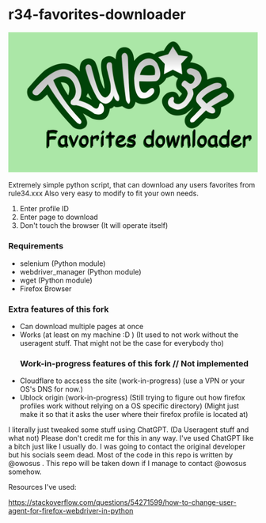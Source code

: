 
# r34-favorites-downloader

![placeholder](https://github.com/Twig6943/r34-favorites-downloader/blob/main/r34favdl.png?raw=true) 

Extremely simple python script, that can download any users favorites from rule34.xxx
Also very easy to modify to fit your own needs.

1. Enter profile ID
2. Enter page to download
3. Don't touch the browser (It will operate itself)

### Requirements
- selenium (Python module)
- webdriver_manager (Python module)
- wget (Python module)
- Firefox Browser

### Extra features of this fork
- Can download multiple pages at once
- Works (at least on my machine :D ) (It used to not work without the useragent stuff. That might not be the case for everybody tho) 
  ### Work-in-progress features of this fork // Not implemented 
- Cloudflare to accsess the site (work-in-progress) (use a VPN or your OS's DNS for now.)
- Ublock origin (work-in-progress) (Still trying to figure out how firefox profiles work without relying on a OS specific directory) (Might just make it so that it asks the user where their firefox profile is located at) 

I literally just tweaked some stuff using ChatGPT. (Da Useragent stuff and what not) Please don't credit me for this in any way. I've used ChatGPT like a bitch just like I usually do. I was going to contact the original developer but his socials seem dead. Most of the code in this repo is written by @owosus . This repo will be taken down if I manage to contact @owosus somehow.

Resources I've used:

https://stackoverflow.com/questions/54271599/how-to-change-user-agent-for-firefox-webdriver-in-python
